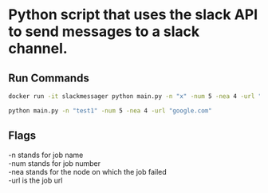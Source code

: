# Python script that uses the slack API to send messages to a slack channel.

## Run Commands


```bash
docker run -it slackmessager python main.py -n "x" -num 5 -nea 4 -url "google.com"

python main.py -n "test1" -num 5 -nea 4 -url "google.com"
```
## Flags

-n stands for job name  
-num stands for job number  
-nea stands for the node on which the job failed  
-url is the job url